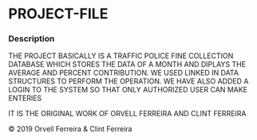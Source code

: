 # PROJECT-FILE
### Description
THE PROJECT BASICALLY IS A TRAFFIC POLICE FINE COLLECTION DATABASE WHICH STORES THE DATA OF A MONTH AND DIPLAYS THE AVERAGE AND PERCENT CONTRIBUTION. WE USED LINKED IN DATA STRUCTURES TO PERFORM THE OPERATION. WE HAVE ALSO ADDED A LOGIN TO THE SYSTEM SO THAT ONLY AUTHORIZED USER CAN MAKE ENTERIES 

IT IS THE ORIGINAL WORK OF ORVELL FERREIRA AND CLINT FERREIRA

 © 2019 Orvell Ferreira & Clint Ferreira
